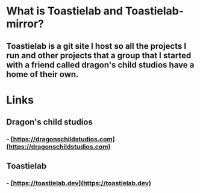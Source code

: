 # What is Toastielab and Toastielab-mirror?
## Toastielab is a git site I host so all the projects I run and other projects that a group that I started with a friend called dragon's child studios have a home of their own.

# Links

## Dragon's child studios
###  - [https://dragonschildstudios.com](https://dragonschildstudios.com)

## Toastielab
###  - [https://toastielab.dev](https://toastielab.dev)
